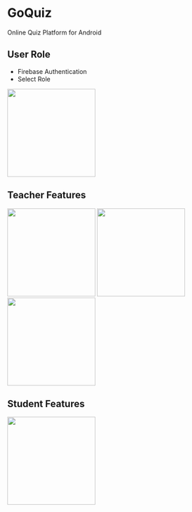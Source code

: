 # GoQuiz
Online Quiz Platform for Android

## User Role
- Firebase Authentication
- Select Role

<img src="https://github.com/sabililhaq/GoQuiz/blob/master/app/src/main/res/drawable/register.png" width="200">


## Teacher Features

<img src="https://github.com/sabililhaq/GoQuiz/blob/master/app/src/main/res/drawable/teacher_main_menu.png" width="200"> <img src="https://github.com/sabililhaq/GoQuiz/blob/master/app/src/main/res/drawable/quiz_detail.png" width="200"> <img src="https://github.com/sabililhaq/GoQuiz/blob/master/app/src/main/res/drawable/create_question.png" width="200">

## Student Features

<img src="https://github.com/sabililhaq/GoQuiz/blob/master/app/src/main/res/drawable/student_main_menu.png" width="200">
